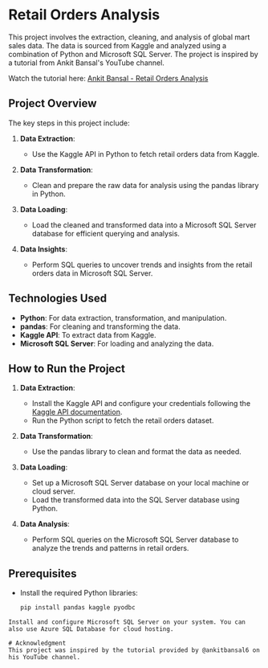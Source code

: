 # Retail Orders Analysis

This project involves the extraction, cleaning, and analysis of global mart sales data. The data is sourced from Kaggle and analyzed using a combination of Python and Microsoft SQL Server. The project is inspired by a tutorial from Ankit Bansal's YouTube channel.

Watch the tutorial here: [Ankit Bansal - Retail Orders Analysis](https://www.youtube.com/watch?v=uL0-6kfiH3g&t=719s&ab_channel=AnkitBansal)

## Project Overview

The key steps in this project include:

1. **Data Extraction**:
   - Use the Kaggle API in Python to fetch retail orders data from Kaggle.

2. **Data Transformation**:
   - Clean and prepare the raw data for analysis using the pandas library in Python.

3. **Data Loading**:
   - Load the cleaned and transformed data into a Microsoft SQL Server database for efficient querying and analysis.

4. **Data Insights**:
   - Perform SQL queries to uncover trends and insights from the retail orders data in Microsoft SQL Server.

## Technologies Used

- **Python**: For data extraction, transformation, and manipulation.
- **pandas**: For cleaning and transforming the data.
- **Kaggle API**: To extract data from Kaggle.
- **Microsoft SQL Server**: For loading and analyzing the data.

## How to Run the Project

1. **Data Extraction**:
   - Install the Kaggle API and configure your credentials following the [Kaggle API documentation](https://www.kaggle.com/docs/api).
   - Run the Python script to fetch the retail orders dataset.

2. **Data Transformation**:
   - Use the pandas library to clean and format the data as needed.

3. **Data Loading**:
   - Set up a Microsoft SQL Server database on your local machine or cloud server.
   - Load the transformed data into the SQL Server database using Python.

4. **Data Analysis**:
   - Perform SQL queries on the Microsoft SQL Server database to analyze the trends and patterns in retail orders.

## Prerequisites

- Install the required Python libraries:
   ```python
   pip install pandas kaggle pyodbc
```
Install and configure Microsoft SQL Server on your system. You can also use Azure SQL Database for cloud hosting.

# Acknowledgment
This project was inspired by the tutorial provided by @ankitbansal6 on his YouTube channel.


